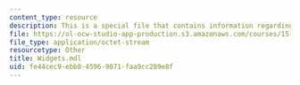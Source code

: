 ```yaml
---
content_type: resource
description: This is a special file that contains information regarding widgets.
file: https://ol-ocw-studio-app-production.s3.amazonaws.com/courses/15-872-system-dynamics-ii-fall-2013/fe44cec9ebb845969071faa9cc289e8f_Widgets.mdl
file_type: application/octet-stream
resourcetype: Other
title: Widgets.mdl
uid: fe44cec9-ebb8-4596-9071-faa9cc289e8f
---
```

